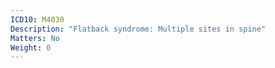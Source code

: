 ```yaml
---
ICD10: M4030
Description: "Flatback syndrome: Multiple sites in spine"
Matters: No
Weight: 0
---
```

